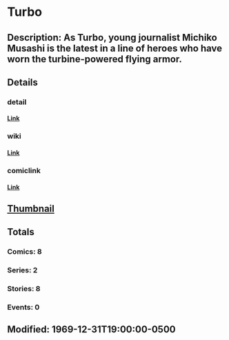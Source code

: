 # Turbo
## Description: As Turbo, young journalist Michiko Musashi is the latest in a line of heroes who have worn the turbine-powered flying armor.
## Details
### detail
#### [Link](http://marvel.com/characters/2417/turbo?utm_campaign=apiRef&utm_source=225578a89fc76f3d20fbffda5d17a88d)
### wiki
#### [Link](http://marvel.com/universe/Turbo_%28Michiko_Musashi%29?utm_campaign=apiRef&utm_source=225578a89fc76f3d20fbffda5d17a88d)
### comiclink
#### [Link](http://marvel.com/comics/characters/1011047/turbo?utm_campaign=apiRef&utm_source=225578a89fc76f3d20fbffda5d17a88d)
## [Thumbnail](http://i.annihil.us/u/prod/marvel/i/mg/b/00/4c00322ddea0c.jpg)
## Totals
### Comics: 8
### Series: 2
### Stories: 8
### Events: 0
## Modified: 1969-12-31T19:00:00-0500